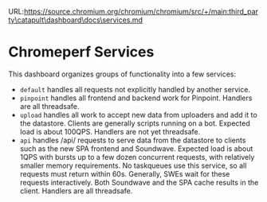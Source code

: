 URL:https://source.chromium.org/chromium/chromium/src/+/main:third_party\catapult\dashboard\docs\services.md
# Chromeperf Services

This dashboard organizes groups of functionality into a few services:

 - `default` handles all requests not explicitly handled by another service.
 - `pinpoint` handles all frontend and backend work for Pinpoint. Handlers are
   all threadsafe.
 - `upload` handles all work to accept new data from uploaders and add it to the
   datastore. Clients are generally scripts running on a bot. Expected load is
   about 100QPS. Handlers are not yet threadsafe.
 - `api` handles /api/ requests to serve data from the datastore to clients such
   as the new SPA frontend and Soundwave. Expected load is about 1QPS with
   bursts up to a few dozen concurrent requests, with relatively smaller memory
   requirements. No taskqueues use this service, so all requests must return
   within 60s. Generally, SWEs wait for these requests interactively. Both
   Soundwave and the SPA cache results in the client. Handlers are all
   threadsafe.
